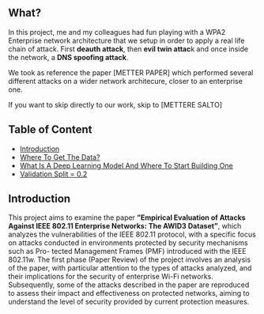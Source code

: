 ## What?

In this project, me and my colleagues had fun playing with a WPA2 Enterprise network architecture that we setup in order to apply a real life chain of attack. First **deauth attack**, then **evil twin attac**k and once inside the network, a **DNS spoofing attack**.

We took as reference the paper [METTER PAPER] which performed several different attacks on a wider network architecure, closer to an enterprise one.

If you want to skip directly to our work, skip to [METTERE SALTO]


## Table of Content

- [Introduction]()
- [Where To Get The Data?]()
- [What Is A Deep Learning Model And Where To Start Building One]()
- [Validation Split = 0.2]()







## Introduction
This project aims to examine the paper **”Empirical Evaluation of Attacks
Against IEEE 802.11 Enterprise Networks: The AWID3 Dataset”**, which
analyzes the vulnerabilities of the IEEE 802.11 protocol, with a specific focus on
attacks conducted in environments protected by security mechanisms such as Pro-
tected Management Frames (PMF) introduced with the IEEE 802.11w.
The first phase (Paper Review) of the project involves an analysis of the paper,
with particular attention to the types of attacks analyzed, and their implications
for the security of enterprise Wi-Fi networks. Subsequently, some of the attacks
described in the paper are reproduced to assess their impact and effectiveness on
protected networks, aiming to understand the level of security provided by current
protection measures.
